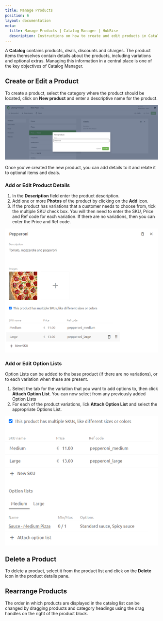 ```yaml
---
title: Manage Products
position: 6
layout: documentation
meta:
  title: Manage Products | Catalog Manager | HubRise
  description: Instructions on how to create and edit products in Catalog Manager. Synchronise catalogs between your EPOS and your apps.
---
```


A **Catalog** contains products, deals, discounts and charges.  The product items themselves contain details about the products, including variations and optional extras.  Managing this information in a central place is one of the key objectives of Catalog Manager.

## Create or Edit a Product

To create a product, select the category where the product should be located, click on **New product** and enter a descriptive name for the product.

![Catalog Manager Create New Product](../images/009-en-create-new-product.png)

Once you've created the new product, you can add details to it and relate it to optional items and deals.

### Add or Edit Product Details

1. In the **Description** field enter the product description.
2. Add one or more **Photos** of the product by clicking on the **Add** icon.
3. If the product has variations that a customer needs to choose from, tick the multiple SKU check box.  You will then need to enter the SKU, Price and Ref code for each variation.  If there are no variations, then you can enter the Price and Ref code.

![Catalog Manager Add Product Details](../images/010-en-new-product-details.png)

### Add or Edit Option Lists

Option Lists can be added to the base product (if there are no variations), or to each variation when these are present.

1. Select the tab for the variation that you want to add options to, then click **Attach Option List**.  You can now select from any previously added Option Lists
2. For each of the product variations, lick **Attach Option List** and select the appropriate Options List.

![Catalog Manager Add Options List](../images/011-en-product-option-list-tabs.png)

## Delete a Product

To delete a product, select it from the product list and click on the **Delete** icon in the product details pane.

## Rearrange Products

The order in which products are displayed in the catalog list can be changed by dragging products and category headings using the drag handles on the right of the product block.